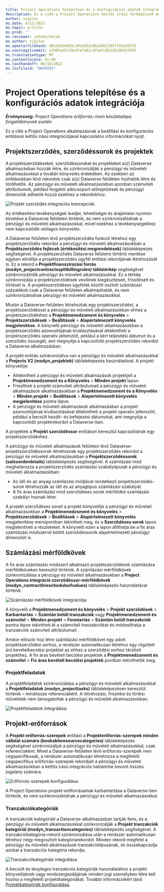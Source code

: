 ```yaml
---
title: Project Operations telepítése és a konfigurációs adatok integrációja
description: Ez a cikk a Project Operations kettős írású térképeinek beállításával és konfigurálásával kapcsolatban nyújt tájékoztatást.
author: sigitac
ms.date: 4/23/2021
ms.topic: article
ms.prod: ''
ms.reviewer: johnmichalak
ms.author: sigitac
ms.openlocfilehash: d03393de893c39ceb53c06a3031395f765a26f55
ms.sourcegitcommit: a798fed5c59e3fefa62cdfa42c852d529b33fd35
ms.translationtype: MT
ms.contentlocale: hu-HU
ms.lasthandoff: 06/18/2022
ms.locfileid: "9029155"
---
```

# <a name="project-operations-setup-and-configuration-data-integration"></a>Project Operations telepítése és a konfigurációs adatok integrációja

_**Érvényesség:** Project Operations erőforrás-/nem készletalapú forgatókönyvek esetén_

Ez a cikk a Project Operations alkalmazásnak a beállítási és konfigurációs entitások kettős írású integrációjával kapcsolatos információkat nyújt.

## <a name="project-contracts-contract-lines-and-projects"></a>Projektszerződés, szerződéssorok és projektek

A projektszerződéseket, szerződéssorokat és projekteket a(z) Dataverse alkalmazásban hozzák létre, és szinkronizálják a pénzügyi és műveleti alkalmazásokkal a további könyvelés érdekében. Az ezekben az entitásokban lévő rekordok csak a(z) Dataverse felületen hozhatók létre és törölhetők. Az pénzügyi és műveleti alkalmazásokban azonban számviteli attribútumok, például forgalmi adócsoport-előrejelzések és pénzügyi dimenziók adhatók hozzá ezekhez a rekordokhoz.

  ![Projekt szerződés integrációs koncepciók.](./media/1ProjectContract.jpg)

Az értékesítési tevékenységek leadjei, lehetőségei és árajánlatai nyomon követése a Dataverse felületen történik, és nem szinkronizálódnak a pénzügyi és műveleti alkalmazásokkal, mivel ezekhez a tevékenységekhez nem kapcsolódik utólagos könyvelés.

A Dataverse felületen lévő projektszerződés funkció létrehoz egy projektszerződés rekordot a pénzügyi és műveleti alkalmazásokban a **Projektszerződés fejlécek (értékesítési megrendelések)** táblaleképezés segítségével. A projektszerződés Dataverse felületre történő mentése egyben elindítja a projektszerződés ügyfél entitási rekordjának létrehozását is. Ez a rekord a **Projektfinanszírozási forrás (msdyn\_projectcontractssplitbillingrules) táblatérkép** segítségével szinkronizálódik pénzügyi és műveleti alkalmazásokkal. Ez a térkép szinkronizálja a projektszerződések vevőinek kiegészítéseit, frissítéseit és törlését is. A projektszerződéses ügyfelek között osztott számlázási százalékok csak a Dataverse felületen alkalmazhatók, és nem szinkronizálódnak pénzügyi és műveleti alkalmazásokkal.

Miután a Dataverse-felületen létrehoztak egy projektszerződést, a projektszerződéssel a pénzügyi és műveleti alkalmazásokban ehhez a projektszerződéshez a **Projektmenedzsment és könyvelés** > **Projektszerződések** > **Beállítások** > **Alapértelmezett könyvelés megjelenítése**. A könyvelő pénzügyi és műveleti alkalmazásokban a projektszerződés azonosítójának kiválasztásával áttekintheti a projektszerződés operatív jellemzőit, például a kért teljesítési dátumot és a szerződés összegét, ami megnyitja a kapcsolódó projektszerződés rekordot a Dataverse alkalmazásban.

A projekt entitás szinkronizálva van a pénzügyi és műveleti alkalmazásokkal a **Projects V2 (msdyn\_projektek)** táblaleképezés használatával. A projekt könyvelője:

  - Áttekintheti a pénzügyi és műveleti alkalmazások projektjeit a **Projektmenedzsment és a Könyvelés** > **Minden projekt** lapon. 
  - Frissítheti a projekt számviteli attribútumait a pénzügyi és műveleti alkalmazások alkalmazásokban a **Projektmenedzsment és a Könyvelés** > **Minden projekt** > **Beállítások** > **Alapértelmezett könyvelés megjelenítése** pontra lépve.  
  - A pénzügyi és műveleti alkalmazások alkalmazásban a projekt azonosítójának kiválasztásával áttekintheti a projekt operatív jellemzőit, például a becsült kezdő- és befejezési dátumokat, ami megnyitja a kapcsolódó projektrekordot a Dataverse-ben.

A projektek a **Projekt szerződéssor** entitáson keresztül kapcsolódnak egy projektszerződéshez.

A pénzügyi és műveleti alkalmazások felületen lévő Dataverse-projektszerződéssorok létrehoznak egy projektszerződés rekordot a pénzügyi és műveleti alkalmazásokban a **Projektszerződéssorok (salesorderdetails)** táblaleképezés segítségével. A számlázási mód meghatározza a projektszerződés számlázási szabálytípusát a pénzügyi és műveleti alkalmazásokban:

  - Az idő és az anyag számlázási módjával rendelkező projektszerződés-sorok létrehozzák az idő és az anyagtípus számlázási szabályát.
  - A fix áras számlázási mód szerződéses sorok mérföldkő számlázási szabályt hoznak létre.

A projekt szerződéses sorait a projekt könyvelője a pénzügyi és műveleti alkalmazásokban a **Projektmenedzsment és könyvelés** > **Projektszerződések** > **Beállítások** > **Alapértelmezett könyvelés** megjelenítése menüpontban tekintheti meg, és a **Szerződéses sorok** lapon megtekintheti a részleteket. A könyvelő ezen a lapon állíthatja be a fix áras számlázási módszerrel kötött szerződéssorok alapértelmezett pénzügyi dimenzióit is.

## <a name="billing-milestones"></a>Számlázási mérföldkövek

A fix áras számlázási módszert alkalmazó projektszerződések számlázása mérföldköveken keresztül történik. A számlázási mérföldkövek szinkronizálása a pénzügyi és műveleti alkalmazásokban a **Project Operations integráció szerződéssor-mérföldkövek (msdyn\_contractlinescheduleofvalues)** táblaleképezés használatával történik.

  ![Számlázási mérföldkövek integrációja.](./media/2Milestones.jpg)

A könyvelő a **Projektmenedzsment és könyvelés** > **Projekt szerződések** > **Karbantartás** > **Számlán belüli tranzakciók** vagy **Projektmenedzsment és számvitel** > **Minden projekt** > **Fenntartás** > **Számlán belüli tranzakciók** pontra lépve tekintheti át a számviteli tranzakciókat és módosíthatja a tranzakciók számviteli attribútumait .

Amikor először hoz létre számlázási mérföldkövet egy adott projektszerződési sorhoz, a rendszer automatikusan létrehoz egy rögzített árú bevételbecslési projektet az ehhez a szerződési sorhoz társított projekthez. A fix áras bevételi becslési projektek a **Projektmenedzsment és számvitel** > **Fix áras bevételi becslési projektek** pontban tekinthetők meg.

### <a name="project-tasks"></a>Projektfeladatok

A projektfeladatok szinkronizálása a pénzügyi és műveleti alkalmazásokkal a **Projektfeladatok (msdyn\_projecttasks)** táblaleképezésen keresztül történik – mindössze referenciaként. A létrehozási, frissítési és törlési műveletek nem támogatottak a pénzügyi és műveleti alkalmazásokban.

  ![Projektfeladatok integrálása.](./media/3Tasks.jpg)

## <a name="project-resources"></a>Projekt-erőforrások

A **Projekt erőforrás-szerepek** entitást a **Projekterőforrás-szerepek minden vállalat számára (bookableresourcecategories)** táblaleképezés segítségével szinkronizáljuk a pénzügyi és műveleti alkalmazásokkal, csak referenciaként. Mivel a Dataverse-felületen lévő erőforrás-szerepek nem cégspecifikusak, a rendszer automatikusan létrehozza a megfelelő cégspecifikus erőforrás-szerepek rekordjait a pénzügyi és műveleti alkalmazásokban a kettős írású integrációs hatókörbe bevont összes jogalany számára.

![Erőforrás-szerepek konfigurálása.](./media/5Resources.jpg)

A Project Operations projekt-erőforrásainak karbantartása a Dataverse-ben történik, és nem szinkronizálódnak a pénzügyi és műveleti alkalmazásokkal.

### <a name="transaction-categories"></a>Tranzakciókategóriák

A tranzakciók kategóriáit a Dataverse-alkalmazásban tartják fenn, és a pénzügyi és műveleti alkalmazásokkal szinkronizálják a **Projekt tranzakciók kategóriái (msdyn\_transactioncategories)** táblaleképezés segítségével. A tranzakciókategória-rekord szinkronizálása után a rendszer automatikusan létrehoz négy megosztott kategóriarekordot. Minden rekord megfelel a pénzügyi és műveleti alkalmazások tranzakciótípusának, és összekapcsolja azokat a tranzakciós kategória rekordja.

![Tranzakciókategóriák integrálása.](./media/4TransactionCategories.jpg)

A becsült és tényleges tranzakciós kategóriák használatához a projekt könyvelőjének vagy rendszergazdájának minden jogi személyben létre kell hoznia a megfelelő projektkategóriákat. További információkért lásd: [Projektkategóriák konfigurálása](../project-accounting/configure-project-categories.md).
